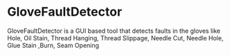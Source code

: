 # GloveFaultDetector
GloveFaultDetector is a GUI based tool that detects faults in the gloves like Hole, Oil Stain, Thread Hanging, Thread Slippage, Needle Cut, Needle Hole, Glue Stain ,Burn, Seam Opening
